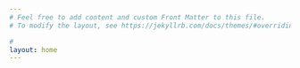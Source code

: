 ```yaml
---
# Feel free to add content and custom Front Matter to this file.
# To modify the layout, see https://jekyllrb.com/docs/themes/#overriding-theme-defaults

# 
layout: home
---
```

